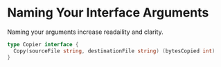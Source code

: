 # Naming Your Interface Arguments
Naming your arguments increase readaility and clarity.

```go
type Copier interface {
  Copy(sourceFile string, destinationFile string) (bytesCopied int)
}
```